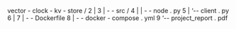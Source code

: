 vector - clock - kv - store /
2 |
3 | - - src /
4 | | - - node . py
5 | ‘-- client . py
6 |
7 | - - Dockerfile
8 | - - docker - compose . yml
9 ‘-- project_report . pdf
